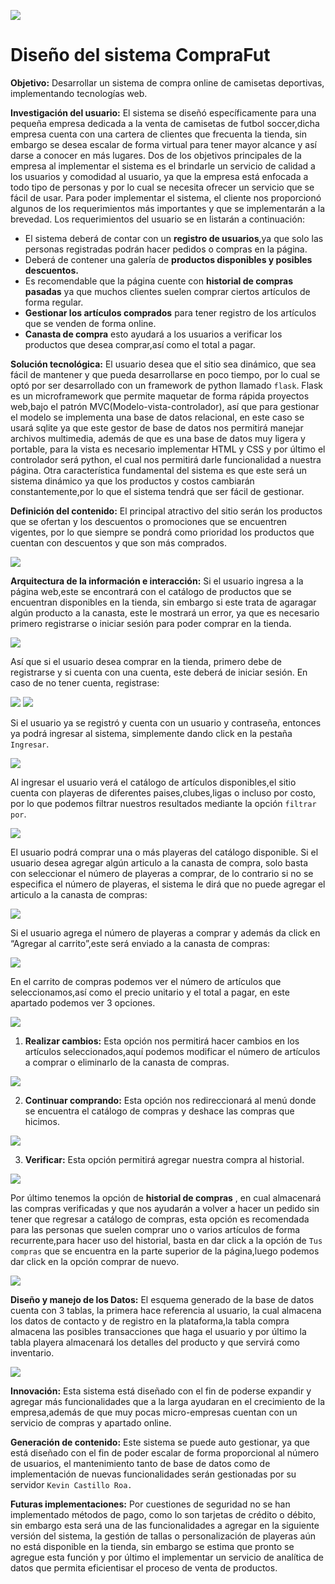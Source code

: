 ![](https://github.com/Kevincastillo98/Proyecto-Web/blob/master/ImagenesRepo/Logo2.png)

# Diseño del sistema CompraFut 

**Objetivo:** Desarrollar un sistema de compra online de camisetas deportivas, implementando
tecnologías web.

**Investigación del usuario:** El sistema se diseñó específicamente para una pequeña empresa dedicada a
la venta de camisetas de futbol soccer,dicha empresa cuenta con una cartera de clientes que frecuenta la
tienda, sin embargo se desea escalar de forma virtual para tener mayor alcance y así darse a conocer en
más lugares.
Dos de los objetivos principales de la empresa al implementar el sistema es el brindarle un servicio de
calidad a los usuarios y comodidad al usuario, ya que la empresa está enfocada a todo tipo de personas
y por lo cual se necesita ofrecer un servicio que se fácil de usar.
Para poder implementar el sistema, el cliente nos proporcionó algunos de los requerimientos más
importantes y que se implementarán a la brevedad.
Los requerimientos del usuario se en listarán a continuación:

- El sistema deberá de contar con un **registro de usuarios**,ya que solo las personas registradas podrán
hacer pedidos o compras en la página.
- Deberá de contener una galería de **productos disponibles y posibles descuentos.**
- Es recomendable que la página cuente con **historial de compras pasadas** ya que muchos clientes
suelen comprar ciertos artículos de forma regular.
- **Gestionar los artículos comprados** para tener registro de los artículos que se venden de forma
online.
- **Canasta de compra** esto ayudará a los usuarios a verificar los productos que desea comprar,así como
el total a pagar.

**Solución tecnológica:** El usuario desea que el sitio sea dinámico, que sea fácil de mantener y que
pueda desarrollarse en poco tiempo, por lo cual se optó por ser desarrollado con un framework de
python llamado `flask`.
Flask es un microframework que permite maquetar de forma rápida proyectos web,bajo el patrón
MVC(Modelo-vista-controlador), así que para gestionar el modelo se implementa una base de datos
relacional, en este caso se usará sqlite ya que este gestor de base de datos nos permitirá manejar
archivos multimedia, además de que es una base de datos muy ligera y portable, para la vista es
necesario implementar HTML y CSS y por último el controlador será python, el cual nos permitirá
darle funcionalidad a nuestra página. Otra característica fundamental del sistema es que este será un
sistema dinámico ya que los productos y costos cambiarán constantemente,por lo que el sistema tendrá
que ser fácil de gestionar.

**Definición del contenido:** El principal atractivo del sitio serán los productos que se ofertan y los
descuentos o promociones que se encuentren vigentes, por lo que siempre se pondrá como prioridad los
productos que cuentan con descuentos y que son más comprados.

![](https://github.com/Kevincastillo98/Proyecto-Web/blob/master/ImagenesRepo/Camisa.png)

**Arquitectura de la información e interacción:** Si el usuario ingresa a la página web,este se
encontrará con el catálogo de productos que se encuentran disponibles en la tienda, sin embargo si este
trata de agaragar algún producto a la canasta, este le mostrará un error, ya que es necesario primero
registrarse o iniciar sesión para poder comprar en la tienda.

![](https://github.com/Kevincastillo98/Proyecto-Web/blob/master/ImagenesRepo/ErroRegistrar.png)

Así que si el usuario desea comprar en la tienda, primero debe de registrarse y si cuenta con una cuenta,
este deberá de iniciar sesión.
En caso de no tener cuenta, registrase:

![](https://github.com/Kevincastillo98/Proyecto-Web/blob/master/ImagenesRepo/Registrar.png)
![](https://github.com/Kevincastillo98/Proyecto-Web/blob/master/ImagenesRepo/DatosRegistro.png)

Si el usuario ya se registró y cuenta con un usuario y contraseña, entonces ya podrá ingresar al sistema,
simplemente dando click en la pestaña `Ingresar`.

![](https://github.com/Kevincastillo98/Proyecto-Web/blob/master/ImagenesRepo/Ingresar.png)

Al ingresar el usuario verá el catálogo de artículos disponibles,el sitio cuenta con playeras de
diferentes paises,clubes,ligas o incluso por costo, por lo que podemos filtrar nuestros resultados
mediante la opción `filtrar por`.

![](https://github.com/Kevincastillo98/Proyecto-Web/blob/master/ImagenesRepo/Filtrar.png)

El usuario podrá comprar una o más playeras del catálogo disponible.
Si el usuario desea agregar algún articulo a la canasta de compra, solo basta con seleccionar el número
de playeras a comprar, de lo contrario si no se especifica el número de playeras, el sistema le dirá que
no puede agregar el articulo a la canasta de compras:

![](https://github.com/Kevincastillo98/Proyecto-Web/blob/master/ImagenesRepo/EligeCamisa.png)

Si el usuario agrega el número de playeras a comprar y además da click en “Agregar al carrito”,este
será enviado a la canasta de compras:

![](https://github.com/Kevincastillo98/Proyecto-Web/blob/master/ImagenesRepo/SeleccionaCamisa.png)

En el carrito de compras podemos ver el número de artículos que seleccionamos,así como el precio
unitario y el total a pagar, en este apartado podemos ver 3 opciones.

![](https://github.com/Kevincastillo98/Proyecto-Web/blob/master/ImagenesRepo/CarritoCompras.png)

1. **Realizar cambios:** Esta opción nos permitirá hacer cambios en los artículos seleccionados,aquí
podemos modificar el número de artículos a comprar o eliminarlo de la canasta de compras.

![](https://github.com/Kevincastillo98/Proyecto-Web/blob/master/ImagenesRepo/CambiosCarrito.png)

2. **Continuar comprando:** Esta opción nos redireccionará al menú donde se encuentra el catálogo de
compras y deshace las compras que hicimos.

![](https://github.com/Kevincastillo98/Proyecto-Web/blob/master/ImagenesRepo/VistaGeneral.png)

3. **Verificar:** Esta opción permitirá agregar nuestra compra al historial.

![](https://github.com/Kevincastillo98/Proyecto-Web/blob/master/ImagenesRepo/Historial.png)

Por último tenemos la opción de **historial de compras** , en cual almacenará las compras verificadas y
que nos ayudarán a volver a hacer un pedido sin tener que regresar a catálogo de compras, esta opción
es recomendada para las personas que suelen comprar uno o varios artículos de forma recurrente,para
hacer uso del historial, basta en dar click a la opción de `Tus compras` que se encuentra en la parte
superior de la página,luego podemos dar click en la opción comprar de nuevo.

![](https://github.com/Kevincastillo98/Proyecto-Web/blob/master/ImagenesRepo/Historial.png)

**Diseño y manejo de los Datos:** El esquema generado de la base de datos cuenta con 3 tablas, la
primera hace referencia al usuario, la cual almacena los datos de contacto y de registro en la
plataforma,la tabla compra almacena las posibles transacciones que haga el usuario y por último la
tabla playera almacenará los detalles del producto y que servirá como inventario.

![](https://github.com/Kevincastillo98/Proyecto-Web/blob/master/Esquemas/esquema.png)

**Innovación:** Esta sistema está diseñado con el fin de poderse expandir y agregar más funcionalidades
que a la larga ayudaran en el crecimiento de la empresa,además de que muy pocas micro-empresas
cuentan con un servicio de compras y apartado online.

**Generación de contenido:** Este sistema se puede auto gestionar, ya que está diseñado con el fin de
poder escalar de forma proporcional al número de usuarios, el mantenimiento tanto de base de datos
como de implementación de nuevas funcionalidades serán gestionadas por su servidor `Kevin Castillo
Roa.`

**Futuras implementaciones:** Por cuestiones de seguridad no se han implementado métodos de pago,
como lo son tarjetas de crédito o débito, sin embargo esta será una de las funcionalidades a agregar en
la siguiente versión del sistema, la gestión de tallas o personalización de playeras aún no está
disponible en la tienda, sin embargo se estima que pronto se agregue esta función y por último el
implementar un servicio de analítica de datos que permita eficientisar el proceso de venta de productos.

